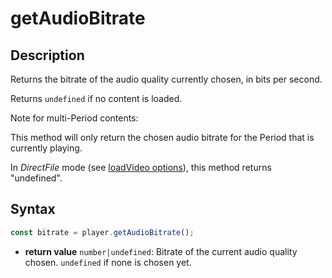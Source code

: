 # getAudioBitrate

## Description

Returns the bitrate of the audio quality currently chosen, in bits per second.

Returns `undefined` if no content is loaded.

<div class="note">
Note for multi-Period contents:

This method will only return the chosen audio bitrate for the Period that is currently
playing.

</div>

<div class="warning">
In <i>DirectFile</i> mode (see <a
href="../Loading_a_Content.md#transport">loadVideo options</a>),
this method returns "undefined".
</div>

## Syntax

```js
const bitrate = player.getAudioBitrate();
```

- **return value** `number|undefined`: Bitrate of the current audio quality chosen.
  `undefined` if none is chosen yet.
